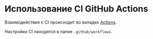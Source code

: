 # Использование CI GitHub Actions
Взаимодействие с CI происходит во вкладке [Actions](https://github.com/bioinf-internship-2020-team-varcall/bioinf-practice-2020-variant-caller/actions/new).

Настройки CI находятся в папке `.github/workflows`.
